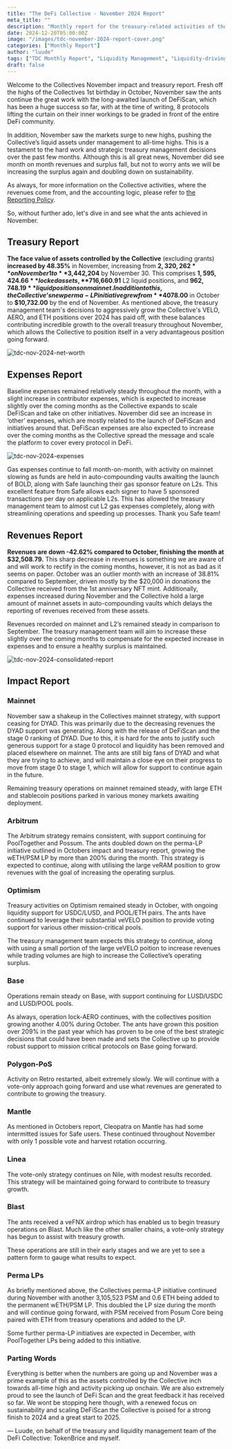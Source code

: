 ```yaml
---
title: "The DeFi Collective - November 2024 Report"
meta_title: ""
description: "Monthly report for the treasury-related activities of the Collective in November."
date: 2024-12-20T05:00:00Z
image: "/images/tdc-november-2024-report-cover.png"
categories: ["Monthly Report"]
author: "luude"
tags: ["TDC Monthly Report", "Liquidity Management", "Liquidity-driving Tokens", "Collective"]
draft: false
---
```


Welcome to the Collectives November impact and treasury report. Fresh off the highs of the Collectives 1st birthday in October, November saw the ants continue the great work with the long-awaited launch of DeFiScan, which has been a huge success so far, with at the time of writing, 8 protocols lifting the curtain on their inner workings to be graded in front of the entire DeFi community.

In addition, November saw the markets surge to new highs, pushing the Collective’s liquid assets under management to all-time highs. This is a testament to the hard work and strategic treasury management decisions over the past few months. Although this is all great news, November did see month on month revenues and surplus fall, but not to worry ants we will be increasing the surplus again and doubling down on sustainability.

As always, for more information on the Collective activities, where the revenues come from, and the accounting logic, please refer to [the Reporting Policy](https://deficollective.org/reporting-policy/).

So, without further ado, let's dive in and see what the ants achieved in November.


## Treasury Report

**The face value of assets controlled by the Collective** (excluding grants) **increased by 48.35%** in November, increasing from **$2,320,262** on November 1 to **$3,442,204** by November 30. This comprises **$1,595,424.66** locked assets, **$716,660.91** L2 liquid positions, and **$962,748.19** liquid positions on mainnet. In addition to this, the Collective’s new perma-LP initiative grew from **$4078.00** in October to **$10,732.00** by the end of November. As mentioned above, the treasury management team's decisions to aggressively grow the Collective's VELO, AERO, and ETH positions over 2024 has paid off, with these balances contributing incredible growth to the overall treasury throughout November, which allows the Collective to position itself in a very advantageous position going forward.

![tdc-nov-2024-net-worth](https://raw.githubusercontent.com/deficollective/deficollective.github.io/main/assets/images/tdc-november-2024-report/net-worth.png)

## Expenses Report

Baseline expenses remained relatively steady throughout the month, with a slight increase in contributor expenses, which is expected to increase slightly over the coming months as the Collective expands to scale DeFiScan and take on other initiatives. November did see an increase in ‘other’ expenses, which are mostly related to the launch of DeFiScan and initiatives around that. DeFiScan expenses are also expected to increase over the coming months as the Collective spread the message and scale the platform to cover every protocol in DeFi. 


![tdc-nov-2024-expenses](https://raw.githubusercontent.com/deficollective/deficollective.github.io/main/assets/images/tdc-november-2024-report/expenses.png)


Gas expenses continue to fall month-on-month, with activity on mainnet slowing as funds are held in auto-compounding vaults awaiting the launch of BOLD, along with Safe launching their gas sponsor feature on L2s. This excellent feature from Safe allows each signer to have 5 sponsored transactions per day on applicable L2s. This has allowed the treasury management team to almost cut L2 gas expenses completely, along with streamlining operations and speeding up processes. Thank you Safe team!


## Revenues Report

**Revenues are down -42.62% compared to October, finishing the month at $32,508.79.** This sharp decrease in revenues is something we are aware of and will work to rectify in the coming months, however, it is not as bad as it seems on paper. October was an outlier month with an increase of 38.81% compared to September, driven mostly by the $20,000 in donations the Collective received from the 1st anniversary NFT mint. Additionally, expenses increased during November and the Collective hold a large amount of mainnet assets in auto-compounding vaults which delays the reporting of revenues received from these assets.

Revenues recorded on mainnet and L2’s remained steady in comparison to September. The treasury management team will aim to increase these slightly over the coming months to compensate for the expected increase in expenses and to ensure a healthy surplus is maintained.


![tdc-nov-2024-consolidated-report](https://raw.githubusercontent.com/deficollective/deficollective.github.io/main/assets/images/tdc-november-2024-report/consolidated-report.png)


## Impact Report


### Mainnet

November saw a shakeup in the Collectives mainnet strategy, with support ceasing for DYAD. This was primarily due to the decreasing revenues the DYAD support was generating. Along with the release of DeFiScan and the stage 0 ranking of DYAD. Due to this, it is hard for the ants to justify such generous support for a stage 0 protocol and liquidity has been removed and placed elsewhere on mainnet. The ants are still big fans of DYAD and what they are trying to achieve, and will maintain a close eye on their progress to move from stage 0 to stage 1, which will allow for support to continue again in the future.

Remaining treasury operations on mainnet remained steady, with large ETH and stablecoin positions parked in various money markets awaiting deployment.


### Arbitrum

The Arbitrum strategy remains consistent, with support continuing for PoolTogether and Possum. The ants doubled down on the perma-LP initiative outlined in Octobers impact and treasury report, growing the wETH/PSM LP by more than 200% during the month. This strategy is expected to continue, along with utilising the large veRAM position to grow revenues with the goal of increasing the operating surplus.


### Optimism

Treasury activities on Optimism remained steady in October, with ongoing liquidity support for USDC/LUSD, and POOL/ETH pairs. The ants have continued to leverage their substantial veVELO position to provide voting support for various other mission-critical pools.

The treasury management team expects this strategy to continue, along with using a small portion of the large veVELO poition to increase revenues while trading volumes are high to increase the Collective’s operating surplus.


### Base

Operations remain steady on Base, with support continuing for LUSD/USDC and LUSD/POOL pools.

As always, operation lock-AERO continues, with the collectives position growing another 4.00% during October. The ants have grown this position over 209% in the past year which has proven to be one of the best strategic decisions that could have been made and sets the Collective up to provide robust support to mission critical protocols on Base going forward.


### Polygon-PoS

Activity on Retro restarted, albeit extremely slowly. We will continue with a vote-only approach going forward and use what revenues are generated to contribute to growing the treasury.


### Mantle

As mentioned in Octobers report, Cleopatra on Mantle has had some intermitted issues for Safe users. These continued throughout November with only 1 possible vote and harvest rotation occurring.


### Linea

The vote-only strategy continues on Nile, with modest results recorded. This strategy will be maintained going forward to contribute to treasury growth.


### Blast

The ants received a veFNX airdrop which has enabled us to begin treasury operations on Blast. Much like the other smaller chains, a vote-only strategy has begun to assist with treasury growth.

These operations are still in their early stages and we are yet to see a pattern form to gauge what results to expect. 


### Perma LPs

As briefly mentioned above, the Collectives perma-LP initiative continued during November with another 3,105,523 PSM and 0.6 ETH being added to the permanent wETH/PSM LP. This doubled the LP size during the month and will continue going forward, with PSM received from Posum Core being paired with ETH from treasury operations and added to the LP.

Some further perma-LP initiatives are expected in December, with PoolTogether LPs being added to this initiative.


### Parting Words

Everything is better when the numbers are going up and November was a prime example of this as the assets controlled by the Collective inch towards all-time high and activity picking up onchain. We are also extremely proud to see the launch of DeFi Scan and the great feedback it has received so far. We wont be stopping here though, with a renewed focus on sustainability and scaling DeFiScan the Collective is poised for a strong finish to 2024 and a great start to 2025.

— Luude, on behalf of the treasury and liquidity management team of the DeFi Collective: TokenBrice and myself. 
